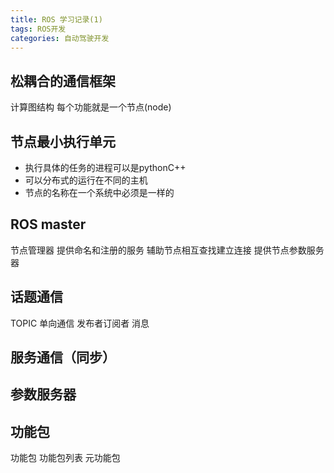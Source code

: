 ```yaml
---
title: ROS 学习记录(1)
tags: ROS开发
categories: 自动驾驶开发
---
```



## 松耦合的通信框架
计算图结构 每个功能就是一个节点(node)

##  节点最小执行单元
* 执行具体的任务的进程可以是pythonC++
* 可以分布式的运行在不同的主机
* 节点的名称在一个系统中必须是一样的

## ROS master
节点管理器
提供命名和注册的服务
辅助节点相互查找建立连接
提供节点参数服务器

## 话题通信
TOPIC
单向通信
发布者订阅者
消息

## 服务通信（同步）

## 参数服务器

## 功能包

功能包
功能包列表
元功能包



